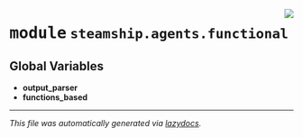 <!-- markdownlint-disable -->

<a href="https://github.com/steamship-core/python-client/tree/main/src/steamship/agents/functional/__init__.py#L0"><img align="right" style="float:right;" src="https://img.shields.io/badge/-source-cccccc?style=flat-square"></a>

# <kbd>module</kbd> `steamship.agents.functional`




**Global Variables**
---------------
- **output_parser**
- **functions_based**




---

_This file was automatically generated via [lazydocs](https://github.com/ml-tooling/lazydocs)._
